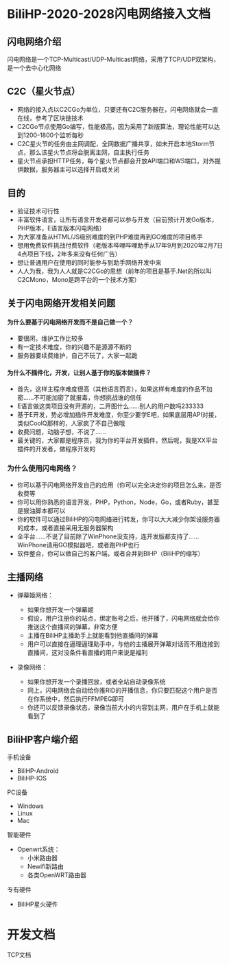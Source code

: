 # BiliHP-2020-2028闪电网络接入文档

## 闪电网络介绍

闪电网络是一个TCP-Multicast/UDP-Multicast网络，采用了TCP/UDP双架构，是一个去中心化网络

## C2C（星火节点）

+ 网络的接入点以C2CGo为单位，只要还有C2C服务器在，闪电网络就会一直在线，参考了区块链技术
+ C2CGo节点使用Go编写，性能极高，因为采用了新版算法，理论性能可以达到1200-1800个监听每秒
+ C2C星火节的任务由主网调配，全网数据广播共享，如未开启本地Storm节点，那么该星火节点将会脱离主网，自主执行任务
+ 星火节点承担HTTP任务，每个星火节点都会开放API端口和WS端口，对外提供数据，服务器主可以选择开启或关闭


## 目的

- 验证技术可行性
- 丰富软件语言，让所有语言开发者都可以参与开发（目前预计开发Go版本，PHP版本，E语言版本闪电网络）
- 为大家准备从HTML/JS级别难度的到PHP难度再到GO难度的项目练手
- 想用免费软件挑战付费软件（老版本哔哩哔哩助手从17年9月到2020年2月7日4点项目下线，2年多来没有任何广告）
- 想让普通用户在使用的同时能参与到助手网络开发中来
- 人人为我，我为人人就是C2CGo的思想（前年的项目是基于.Net的所以叫C2CMono，Mono是跨平台的一个技术方案）


## 关于闪电网络开发相关问题

#### 为什么要基于闪电网络开发而不是自己做一个？
- 要很闲，维护工作比较多
- 有一定技术难度，你的兴趣不是源源不断的
- 服务器要续费维护，自己不玩了，大家一起跪

#### 为什么不插件化，开发，让别人基于你的版本做插件？
- 首先，这样主程序难度很高（其他语言而言），如果这样有难度的作品不加密……不可能加密了就报毒，你想挑战谁的信任
- E语言做这类项目没有开源的，二开图什么……别人的用户数吗233333
- 基于E开发，势必增加插件开发难度，你至少要学E吧，如果底层用API对接，类似CoolQ那样的，人家疯了不自己做哦
- 收费问题，动脑子想，不说了……
- 最关键的，大家都是程序员，我为你的平台开发插件，然后呢，我是XX平台插件的开发者，做程序开发的

### 为什么使用闪电网络？
- 你可以基于闪电网络开发自己的应用（你可以完全决定你的项目怎么来，是否收费等
- 你可以用你熟悉的语言开发，PHP，Python，Node，Go，或者Ruby，甚至是猴油脚本都可以
- 你的软件可以通过BiliHP的闪电网络进行转发，你可以大大减少你架设服务器的成本，或者直接采用无服务器架构
- 全平台……不说了目前除了WinPhone没支持，连开发版都支持了……WinPhone请用GO模拟器吧，或者跑PHP也行
- 软件整合，你可以做自己的客户端，或者合并到BIHP（BiliHP的缩写）


## 主播网络
- 弹幕姬网络：

    - 如果你想开发一个弹幕姬
    - 假设，用户注册你的站点，绑定账号之后，他开播了，闪电网络就会给你推送这个直播间的弹幕，非常方便
    - 主播在BiliHP主播助手上就能看到他直播间的弹幕
    - 用户可以直接在逼理逼理助手中，与他的主播展开弹幕对话而不用连接到直播间，这对没条件看直播的用户来说是福利
  

- 录像网络：
    - 如果你想开发一个录播回放，或者全站自动录像系统
    - 同上，闪电网络会自动给你推RID的开播信息，你只要匹配这个用户是否在你系统中，然后执行FFMPEG即可
    - 你还可以反馈录像状态，录像当前大小的内容到主网，用户在手机上就能看到了
    
    
## BiliHP客户端介绍
手机设备
- BiliHP-Android
- BiliHP-IOS
 
PC设备
- Windows
- Linux
- Mac

智能硬件
- Openwrt系统：
    - 小米路由器
    - Newifi新路由
    - 各类OpenWRT路由器

专有硬件
- BiliHP星火硬件



# 开发文档
TCP文档